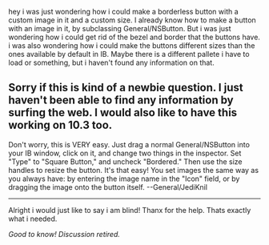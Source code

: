 hey i was just wondering how i could make a borderless button with a custom image in it and a custom size.  I already know how to make a button with an image in it, by subclassing General/NSButton.  But i was just wondering how i could get rid of the bezel and border that the buttons have.  i was also wondering how i could make the buttons different sizes than the ones available by default in IB.  Maybe there is a different pallete i have to load or something, but i haven't found any information on that.

Sorry if this is kind of a newbie question.  I just haven't been able to find any information by surfing the web.
I would also like to have this working on 10.3 too.
----
Don't worry, this is VERY easy. Just drag a normal General/NSButton into your IB window, click on it, and change two things in the inspector. Set "Type" to "Square Button," and uncheck "Bordered." Then use the size handles to resize the button. It's that easy! You set images the same way as you always have: by entering the image name in the "Icon" field, or by dragging the image onto the button itself. --General/JediKnil

----
Alright i would just like to say i am blind!  Thanx for the help. Thats exactly what i needed.

*Good to know! Discussion retired.*